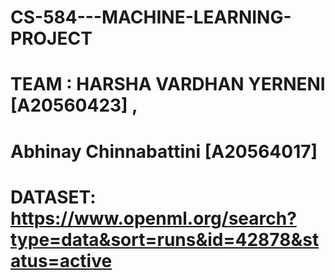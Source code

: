 # CS-584---MACHINE-LEARNING-PROJECT
# TEAM : HARSHA VARDHAN YERNENI [A20560423] , 
#        Abhinay Chinnabattini [A20564017]
# DATASET:  https://www.openml.org/search?type=data&sort=runs&id=42878&status=active
